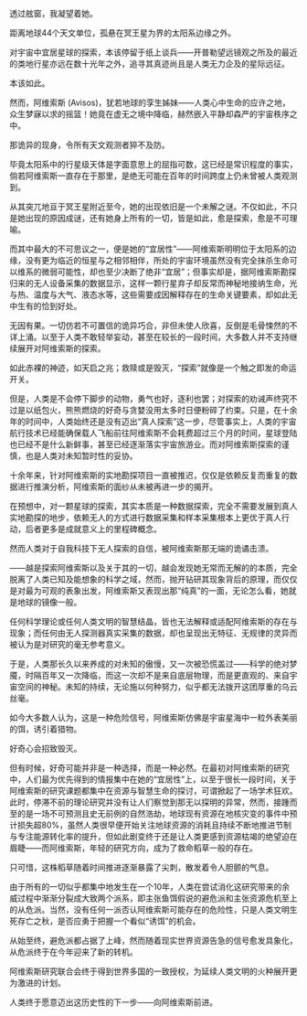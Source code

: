 
透过舷窗，我凝望着她。

距离地球44个天文单位，孤悬在冥王星为界的太阳系边缘之外。

对宇宙中宜居星球的探索，本该停留于纸上谈兵——开普勒望远镜观之所及的最近的类地行星亦远在数十光年之外，追寻其真迹尚且是人类无力企及的星际远征。

本该如此。

然而，阿维索斯 (Avisos)，犹若地球的孪生姊妹——人类心中生命的应许之地，众生梦寐以求的摇篮！她竟在虚无之境中降临，赫然嵌入平静却森严的宇宙秩序之中。

那诡异的现身，令所有天文观测者猝不及防。

毕竟太阳系中的行星级天体是字面意思上的屈指可数，这已经是常识程度的事实，倘若阿维索斯一直存在于那里，是绝无可能在百年的时间跨度上仍未曾被人类观测到。

从其突兀地亘于冥王星附近至今，她的出现依旧是一个未解之谜。不仅如此，不只是她出现的原因成谜，还有她身上所有的一切，皆是如此，愈是探索，愈是不可理喻。

而其中最大的不可思议之一，便是她的“宜居性”——阿维索斯明明位于太阳系的边缘，没有更为临近的恒星与之相邻相伴，所处的宇宙环境虽然没有完全抹杀生命可以维系的微弱可能性，却也至少决断了绝非“宜居”；但事实却是，据阿维索斯勘探归来的无人设备采集的数据显示，这样一颗行星弃子却反常而神秘地接纳生命，光与热、温度与大气、液态水等，这些需要成因解释存在的生命关键要素，却如此无中生有的恰到好处。

无因有果。一切仿若不可置信的诡异巧合，非但未使人欣喜，反倒是毛骨悚然的不详上涌。以至于人类不敢轻举妄动，甚至在较长的一段时间，大多数人并不支持继续展开对阿维索斯的探索。

如此赤裸的神迹，如天启之兆；救赎或是毁灭，“探索”就像是一个触之即发的命运开关。

但是，人类是不会停下脚步的动物，勇气也好，逐利也罢；对探索的劝诫声终究不过是以纸包火，熊熊燃烧的好奇与贪婪没用太多时日便粉碎了约束。只是，在十余年的时间中，人类始终还是没有迈出“真人探索”这一步，尽管事实上，人类的宇宙航行技术已经能确保载人飞船前往阿维索斯不会耗费超过三个月的时间，星球登陆也已经不是什么新鲜事，甚至已经逐渐落实宇宙旅游业。而对阿维索斯探索的谨慎，也是人类对未知暂时性的妥协。

十余年来，针对阿维索斯的实地勘探项目一直被推迟，仅仅是依赖反复而重复的数据进行推演分析，阿维索斯的面纱从未被再进一步的揭开。

在预想中，对一颗星球的探索，其实本质是一种数据探索，完全不需要发展到真人实地勘探的地步，依赖无人的方式进行数据采集和样本采集根本上更优于真人行动，后者更多是成就意义上的里程碑概念。

然而人类对于自我科技下无人探索的自信，被阿维索斯那无端的诡谲击溃。

——越是探索阿维索斯以及关于其的一切，越会发现她无常而无解的的本质，完全脱离了人类已知及能想象的科学之域，然而，抛开钻研其现象背后的原理，而仅仅是对最为可观的表象出发，阿维索斯又表现出那“纯真”的一面，无论怎么看，她就是地球的镜像一般。

任何科学理论或任何人类文明的智慧结晶，皆也无法解释或适配阿维索斯的存在与现象；而任何由无人探测器真实采集的数据，却也呈现出无特征、无规律的灵异而被认为是对研究的毫无参考意义。

于是，人类那长久以来养成的对未知的傲慢，又一次被恐慌盖过——科学的绝对梦魇，时隔百年又一次降临，而这一次却不是来自底层物理，而是更直观的、来自宇宙空间的神秘。未知的持续，无论施以何种努力，似乎都无法拨开这团厚重的乌云丝毫。

如今大多数人认为，这是一种危险信号，阿维索斯仿佛是宇宙星海中一粒外表美丽的饵，诱引着猎物。

好奇心会招致毁灭。

但有时候，好奇可能并非是一种选择，而是一种必然。在最初对阿维索斯的研究中，人们最为优先得到的情报集中在她的“宜居性”上，以至于很长一段时间，关于阿维索斯的研究课题都集中在资源与智慧生命的探讨，可谓掀起了一场学术狂欢。此时，停滞不前的理论研究并没有让人们察觉到那无以探明的异常，然而，接踵而至的是一场不可预测且史无前例的自然浩劫，地球现有资源在地核灾变的事件中预计损失超80%，虽然人类很早便开始关注地球资源的消耗且持续不断地推进节制与专注能源转化率的提升，但如此剧变终于还是让人类更感到资源枯竭的绝望迫在眉睫——而阿维索斯，年轻的研究方向，成为了救命稻草一般的存在。

只可惜，这株稻草随着时间推进逐渐暴露了尖刺，散发着令人胆颤的气息。

由于所有的一切似乎都集中地发生在一个10年，人类在尝试消化这研究带来的余威过程中渐渐分裂成大致两个派系，即主张鱼饵假说的避危派和主张资源危机至上的从危派。当然，没有任何一派否认阿维索斯可能存在的危险性，只是人类文明生死存亡之秋，是否应勇于把握一个看似“诱饵”的机会。

从始至终，避危派都占据了上峰，然而随着现实世界资源告急的信号愈发具象化，从危派终于在今年迎来了新的转机。

阿维索斯研究联合会终于得到世界多国的一致授权，为延续人类文明的火种展开更为激进的计划。

人类终于愿意迈出这历史性的下一步——向阿维索斯前进。

